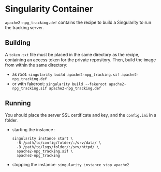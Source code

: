 # Singularity Container

`apache2-npg_tracking.def` contains the recipe to build a Singularity to run the tracking server.

## Building

A `token.txt` file must be placed in the same directory as the recipe, containing an access token for the private repository.
Then, build the image from within the same directory: 
- as root: `singularity build apache2-npg_tracking.sif apache2-npg_tracking.def`
- or with fakeroot: `singularity build --fakeroot apache2-npg_tracking.sif apache2-npg_tracking.def` 

## Running

You should place the server SSL certificate and key, and the `config.ini` in a folder.

- starting the instance :
  ```
  singularity instance start \
    -B /path/to/config/folder/:/srv/data/ \
    -B /path/to/logs/folder/:/srv/httpd/ \
    apache2-npg_tracking.sif \
    apache2-npg_tracking
  ```

- stopping the instance:
`singularity instance stop apache2`